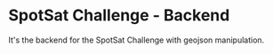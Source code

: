 # SpotSat Challenge - Backend
 It's the backend for the SpotSat Challenge with geojson manipulation. 
